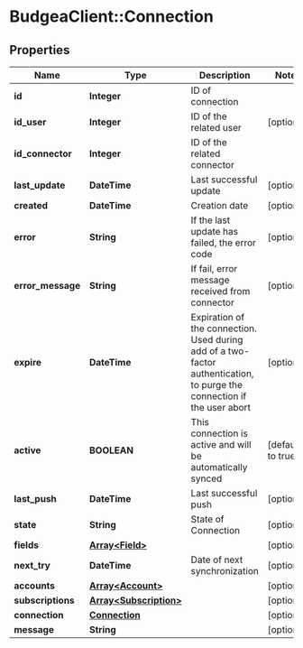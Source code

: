 # BudgeaClient::Connection

## Properties
Name | Type | Description | Notes
------------ | ------------- | ------------- | -------------
**id** | **Integer** | ID of connection | 
**id_user** | **Integer** | ID of the related user | [optional] 
**id_connector** | **Integer** | ID of the related connector | 
**last_update** | **DateTime** | Last successful update | [optional] 
**created** | **DateTime** | Creation date | [optional] 
**error** | **String** | If the last update has failed, the error code | [optional] 
**error_message** | **String** | If fail, error message received from connector | [optional] 
**expire** | **DateTime** | Expiration of the connection. Used during add of a two-factor authentication, to purge the connection if the user abort | [optional] 
**active** | **BOOLEAN** | This connection is active and will be automatically synced | [default to true]
**last_push** | **DateTime** | Last successful push | [optional] 
**state** | **String** | State of Connection | [optional] 
**fields** | [**Array&lt;Field&gt;**](Field.md) |  | [optional] 
**next_try** | **DateTime** | Date of next synchronization | [optional] 
**accounts** | [**Array&lt;Account&gt;**](Account.md) |  | [optional] 
**subscriptions** | [**Array&lt;Subscription&gt;**](Subscription.md) |  | [optional] 
**connection** | [**Connection**](Connection.md) |  | [optional] 
**message** | **String** |  | [optional] 


